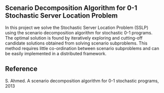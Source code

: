 ## Scenario Decomposition Algorithm for 0-1 Stochastic Server Location Problem
In this project we solve the Stochastic Server Location Problem (SSLP) using the scenario decomposition algorithm for stochastic 0-1 programs. The optimal solution is found by iteratively exploring and cutting-off candidate solutions obtained from solving scenario subproblems. This method requires little co-ordination between scenario subproblems and can be easily implemented in a distributed framework.

## Reference
S. Ahmed. A scenario decomposition algorithm for 0-1 stochastic programs, 2013